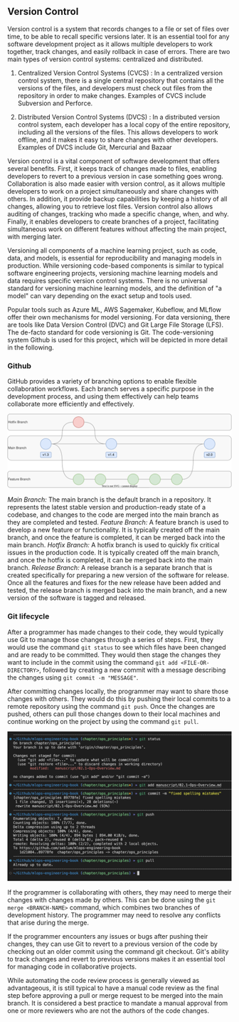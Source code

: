 
## Version Control

Version control is a system that records changes to a file or set of files over time, to be able to recall specific versions later. It is an essential tool for any software development project as it allows multiple developers to work together, track changes, and easily rollback in case of errors. There are two main types of version control systems: centralized and distributed.

1. Centralized Version Control Systems (CVCS) : In a centralized version control system, there is a single central repository that contains all the versions of the files, and developers must check out files from the repository in order to make changes. Examples of CVCS include Subversion and Perforce.
    
2. Distributed Version Control Systems (DVCS) : In a distributed version control system, each developer has a local copy of the entire repository, including all the versions of the files. This allows developers to work offline, and it makes it easy to share changes with other developers. Examples of DVCS include Git, Mercurial and Bazaar

Version control is a vital component of software development that offers several benefits. First, it keeps track of changes made to files, enabling developers to revert to a previous version in case something goes wrong. Collaboration is also made easier with version control, as it allows multiple developers to work on a project simultaneously and share changes with others. In addition, it provide backup capabilities by keeping a history of all changes, allowing you to retrieve lost files. Version control also allows auditing of changes, tracking who made a specific change, when, and why. Finally, it enables developers to create branches of a project, facilitating simultaneous work on different features without affecting the main project, with merging later.

Versioning all components of a machine learning project, such as code, data, and models, is essential for reproducibility and managing models in production. While versioning code-based components is similar to typical software engineering projects, versioning machine learning models and data requires specific version control systems. There is no universal standard for versioning machine learning models, and the definition of "a model" can vary depending on the exact setup and tools used. 

Popular tools such as Azure ML, AWS Sagemaker, Kubeflow, and MLflow offer their own mechanisms for model versioning. For data versioning, there are tools like Data Version Control (DVC) and Git Large File Storage (LFS). The de-facto standard for code versioning is Git. The code-versioning system Github is used for this project, which will be depicted in more detail in the following.

### Github

GitHub provides a variety of branching options to enable flexible collaboration workflows. Each branch serves a specific purpose in the development process, and using them effectively can help teams collaborate more efficiently and effectively.

![Bild nicht gefunden: ./images/02-Ops_Principles/ci-cd.drawio.svg](./images/02-Ops_Principles/ci-cd.drawio.svg "Bild nicht gefunden: ./images/02-Ops_Principles/ci-cd.drawio.svg")

*Main Branch:* The main branch is the default branch in a repository. It represents the latest stable version and production-ready state of a codebase, and changes to the code are merged into the main branch as they are completed and tested.
*Feature Branch:* A feature branch is used to develop a new feature or functionality. It is typically created off the main branch, and once the feature is completed, it can be merged back into the main branch.
*Hotfix Branch:* A hotfix branch is used to quickly fix critical issues in the production code. It is typically created off the main branch, and once the hotfix is completed, it can be merged back into the main branch.
*Release Branch:* A release branch is a separate branch that is created specifically for preparing a new version of the software for release. Once all the features and fixes for the new release have been added and tested, the release branch is merged back into the main branch, and a new version of the software is tagged and released.


### Git lifecycle

After a programmer has made changes to their code, they would typically use Git to manage those changes through a series of steps. First, they would use the command `git status` to see which files have been changed and are ready to be committed. They would then stage the changes they want to include in the commit using the command `git add <FILE-OR-DIRECTORY>`, followed by creating a new commit with a message describing the changes using `git commit -m "MESSAGE"`.

After committing changes locally, the programmer may want to share those changes with others. They would do this by pushing their local commits to a remote repository using the command `git push`.  Once the changes are pushed, others can pull those changes down to their local machines and continue working on the project by using the command `git pull`.

![](./images/02-Ops_Principles/git-commands.png)

If the programmer is collaborating with others, they may need to merge their changes with changes made by others. This can be done using the `git merge <BRANCH-NAME>` command, which combines two branches of development history. The programmer may need to resolve any conflicts that arise during the merge.

If the programmer encounters any issues or bugs after pushing their changes, they can use Git to revert to a previous version of the code by checking out an older commit using the command git checkout. Git's ability to track changes and revert to previous versions makes it an essential tool for managing code in collaborative projects.

While automating the code review process is generally viewed as advantageous, it is still typical to have a manual code review as the final step before approving a pull or merge request to be merged into the main branch. It is considered a best practice to mandate a manual approval from one or more reviewers who are not the authors of the code changes.


